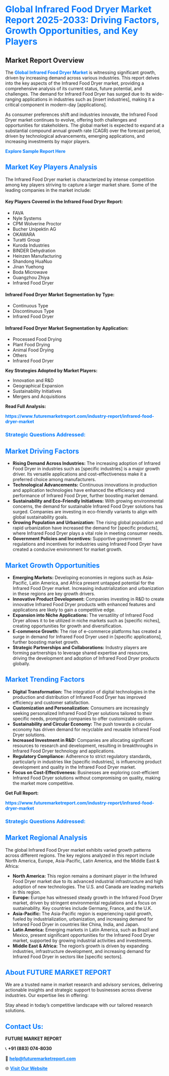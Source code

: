 <h1 style="color: #007BFF;">Global Infrared Food Dryer Market Report 2025-2033: Driving Factors, Growth Opportunities, and Key Players</h1>

<section id="overview">
<h2>Market Report Overview</h2>
<p>The <a href="https://www.futuremarketreport.com/industry-report/infrared-food-dryer-market" style="color: #007BFF; text-decoration: none;"><strong>Global Infrared Food Dryer Market</strong></a> is witnessing significant growth, driven by increasing demand across various industries. This report delves into the key aspects of the Infrared Food Dryer market, providing a comprehensive analysis of its current status, future potential, and challenges. The demand for Infrared Food Dryer has surged due to its wide-ranging applications in industries such as [insert industries], making it a critical component in modern-day [applications].</p>
<p>As consumer preferences shift and industries innovate, the Infrared Food Dryer market continues to evolve, offering both challenges and opportunities for stakeholders. The global market is expected to expand at a substantial compound annual growth rate (CAGR) over the forecast period, driven by technological advancements, emerging applications, and increasing investments by major players.</p>
</section>

<section id="overview">
<p><a href="https://www.futuremarketreport.com/request-sample/reportId=101174" style="color: #007BFF; text-decoration: none;"><strong>Explore Sample Report Here</strong></a></p>
</section>

<section id="key-players">
<h2 style="color: #007BFF;">Market Key Players Analysis</h2>
<p>The Infrared Food Dryer market is characterized by intense competition among key players striving to capture a larger market share. Some of the leading companies in the market include:</p>
<h4>Key Players Covered in the Infrared Food Dryer Report:</h4>
<ul><li>FAVA</li><li>Nyle Systems</li><li>CPM Wolverine Proctor</li><li>Bucher Unipektin AG</li><li>OKAWARA</li><li>Turatti Group</li><li>Kuroda Industries</li><li>BINDER Dehydration</li><li>Heinzen Manufacturing</li><li>Shandong HuaNuo</li><li>Jinan Yuehong</li><li>Boda Microwave</li><li>Guangzhou Zhiya</li><li>Infrared Food Dryer</li></ul>
<h4>Infrared Food Dryer Market Segmentation by Type:</h4>
<ul><li>Continuous Type</li><li>Discontinuous Type</li><li>Infrared Food Dryer</li></ul>

<h4>Infrared Food Dryer Market Segmentation by Application:</h4>
<ul><li>Processed Food Drying</li><li>Plant Food Drying</li><li>Animal Food Drying</li><li>Others</li><li>Infrared Food Dryer</li></ul>
<p><strong>Key Strategies Adopted by Market Players:</strong></p>
<ul>
<li>Innovation and R&D</li>
<li>Geographical Expansion</li>
<li>Sustainability Initiatives</li>
<li>Mergers and Acquisitions</li>
</ul>
</section>

<section>
<p><strong>Read Full Analysis: </strong></p><a href="https://www.futuremarketreport.com/industry-report/infrared-food-dryer-market" style="color: #007BFF; text-decoration: none;"><strong>https://www.futuremarketreport.com/industry-report/infrared-food-dryer-market</strong></a>
<h3 style="color: #007BFF;">Strategic Questions Addressed:</h3>
</section>

<section id="driving-factors">
<h2 style="color: #007BFF;">Market Driving Factors</h2>
<ul>
<li><strong>Rising Demand Across Industries:</strong> The increasing adoption of Infrared Food Dryer in industries such as [specific industries] is a major growth driver. Its versatile applications and cost-effectiveness make it a preferred choice among manufacturers.</li>
<li><strong>Technological Advancements:</strong> Continuous innovations in production and application technologies have enhanced the efficiency and performance of Infrared Food Dryer, further boosting market demand.</li>
<li><strong>Sustainability and Eco-Friendly Initiatives:</strong> With growing environmental concerns, the demand for sustainable Infrared Food Dryer solutions has surged. Companies are investing in eco-friendly variants to align with global sustainability goals.</li>
<li><strong>Growing Population and Urbanization:</strong> The rising global population and rapid urbanization have increased the demand for [specific products], where Infrared Food Dryer plays a vital role in meeting consumer needs.</li>
<li><strong>Government Policies and Incentives:</strong> Supportive government regulations and incentives for industries using Infrared Food Dryer have created a conducive environment for market growth.</li>
</ul>
</section>

<section id="growth-opportunities">
<h2 style="color: #007BFF;">Market Growth Opportunities</h2>
<ul>
<li><strong>Emerging Markets:</strong> Developing economies in regions such as Asia-Pacific, Latin America, and Africa present untapped potential for the Infrared Food Dryer market. Increasing industrialization and urbanization in these regions are key growth drivers.</li>
<li><strong>Innovative Product Development:</strong> Companies investing in R&D to create innovative Infrared Food Dryer products with enhanced features and applications are likely to gain a competitive edge.</li>
<li><strong>Expansion into Niche Applications:</strong> The versatility of Infrared Food Dryer allows it to be utilized in niche markets such as [specific niches], creating opportunities for growth and diversification.</li>
<li><strong>E-commerce Growth:</strong> The rise of e-commerce platforms has created a surge in demand for Infrared Food Dryer used in [specific applications], further boosting market growth.</li>
<li><strong>Strategic Partnerships and Collaborations:</strong> Industry players are forming partnerships to leverage shared expertise and resources, driving the development and adoption of Infrared Food Dryer products globally.</li>
</ul>
</section>

<section id="trending-factors">
<h2 style="color: #007BFF;">Market Trending Factors</h2>
<ul>
<li><strong>Digital Transformation:</strong> The integration of digital technologies in the production and distribution of Infrared Food Dryer has improved efficiency and customer satisfaction.</li>
<li><strong>Customization and Personalization:</strong> Consumers are increasingly seeking personalized Infrared Food Dryer solutions tailored to their specific needs, prompting companies to offer customizable options.</li>
<li><strong>Sustainability and Circular Economy:</strong> The push towards a circular economy has driven demand for recyclable and reusable Infrared Food Dryer solutions.</li>
<li><strong>Increased Investment in R&D:</strong> Companies are allocating significant resources to research and development, resulting in breakthroughs in Infrared Food Dryer technology and applications.</li>
<li><strong>Regulatory Compliance:</strong> Adherence to strict regulatory standards, particularly in industries like [specific industries], is influencing product development and quality in the Infrared Food Dryer market.</li>
<li><strong>Focus on Cost-Effectiveness:</strong> Businesses are exploring cost-efficient Infrared Food Dryer solutions without compromising on quality, making the market more competitive.</li>
</ul>
</section>

<section>
<p><strong>Get Full Report: </strong></p><a href="https://www.futuremarketreport.com/industry-report/infrared-food-dryer-market" style="color: #007BFF; text-decoration: none;"><strong>https://www.futuremarketreport.com/industry-report/infrared-food-dryer-market</strong></a>
<h3 style="color: #007BFF;">Strategic Questions Addressed:</h3>
</section>


<section id="regional-analysis">
<h2 style="color: #007BFF;">Market Regional Analysis</h2>
<p>The global Infrared Food Dryer market exhibits varied growth patterns across different regions. The key regions analyzed in this report include North America, Europe, Asia-Pacific, Latin America, and the Middle East & Africa:</p>
<ul>
<li><strong>North America:</strong> This region remains a dominant player in the Infrared Food Dryer market due to its advanced industrial infrastructure and high adoption of new technologies. The U.S. and Canada are leading markets in this region.</li>
<li><strong>Europe:</strong> Europe has witnessed steady growth in the Infrared Food Dryer market, driven by stringent environmental regulations and a focus on sustainability. Key countries include Germany, France, and the U.K.</li>
<li><strong>Asia-Pacific:</strong> The Asia-Pacific region is experiencing rapid growth, fueled by industrialization, urbanization, and increasing demand for Infrared Food Dryer in countries like China, India, and Japan.</li>
<li><strong>Latin America:</strong> Emerging markets in Latin America, such as Brazil and Mexico, present significant opportunities for the Infrared Food Dryer market, supported by growing industrial activities and investments.</li>
<li><strong>Middle East & Africa:</strong> The region’s growth is driven by expanding industries, infrastructure development, and increasing demand for Infrared Food Dryer in sectors like [specific sectors].</li>
</ul>
</section>

<footer>
<h2 style="color: #007BFF;">About FUTURE MARKET REPORT</h2>
<p>We are a trusted name in market research and advisory services, delivering actionable insights and strategic support to businesses across diverse industries. Our expertise lies in offering:</p>

<p>Stay ahead in today’s competitive landscape with our tailored research solutions.</p>

<h2 style="color: #007BFF;">Contact Us:</h2>
<p><strong>FUTURE MARKET REPORT</strong></p>
<p>📞 <strong>+91 (883) 074-8030</strong></p>
<p>📧 <strong><a href="mailto:help@futuremarketreport.com" style="color: #007BFF;">help@futuremarketreport.com</a></strong></p>
<p>🌐 <strong><a href="https://www.futuremarketreport.com/" style="color: #007BFF;">Visit Our Website</a></strong></p>
</footer>